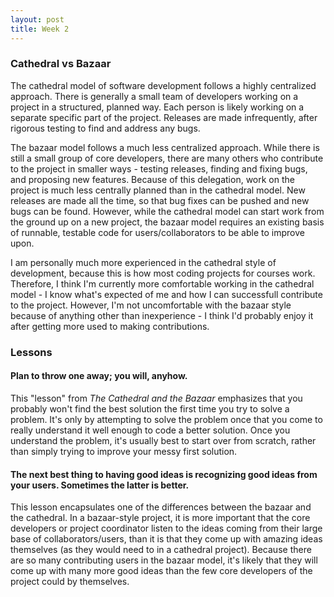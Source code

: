 ```yaml
---
layout: post
title: Week 2
---
```


### Cathedral vs Bazaar

The cathedral model of software development follows a highly centralized approach. There is generally a small team of developers working on a project in a structured, planned way. Each person is likely working on a separate specific part of the project. Releases are made infrequently, after rigorous testing to find and address any bugs.

The bazaar model follows a much less centralized approach. While there is still a small group of core developers, there are many others who contribute to the project in smaller ways - testing releases, finding and fixing bugs, and proposing new features. Because of this delegation, work on the project is much less centrally planned than in the cathedral model. New releases are made all the time, so that bug fixes can be pushed and new bugs can be found. However, while the cathedral model can start work from the ground up on a new project, the bazaar model requires an existing basis of runnable, testable code for users/collaborators to be able to improve upon.

I am personally much more experienced in the cathedral style of development, because this is how most coding projects for courses work. Therefore, I think I'm currently more comfortable working in the cathedral model - I know what's expected of me and how I can successfull contribute to the project. However, I'm not uncomfortable with the bazaar style because of anything other than inexperience - I think I'd probably enjoy it after getting more used to making contributions.

### Lessons

#### Plan to throw one away; you will, anyhow.

This "lesson" from _The Cathedral and the Bazaar_ emphasizes that you probably won't find the best solution the first time you try to solve a problem. It's only by attempting to solve the problem once that you come to really understand it well enough to code a better solution. Once you understand the problem, it's usually best to start over from scratch, rather than simply trying to improve your messy first solution.

#### The next best thing to having good ideas is recognizing good ideas from your users. Sometimes the latter is better.

This lesson encapsulates one of the differences between the bazaar and the cathedral. In a bazaar-style project, it is more important that the core developers or project coordinator listen to the ideas coming from their large base of collaborators/users, than it is that they come up with amazing ideas themselves (as they would need to in a cathedral project). Because there are so many contributing users in the bazaar model, it's likely that they will come up with many more good ideas than the few core developers of the project could by themselves.
